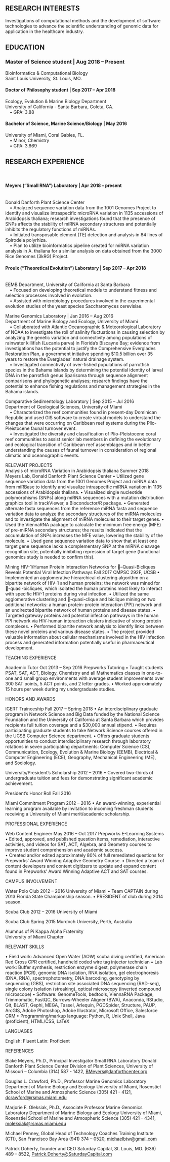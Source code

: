 <p>
<h2>RESEARCH INTERESTS</h2>
Investigations of computational methods and the development of software technologies to advance the scientific understanding of genomic data for application in the healthcare industry.
</p>

<p>
<h2>EDUCATION</h2>
<h3>Master of Science student | Aug 2018 – Present</h3>
Bioinformatics & Computational Biology <br>
Saint Louis University, St. Louis, MO. <br>

<h4>Doctor of Philosophy student | Sep 2017 – Apr 2018</h4>
Ecology, Evolution & Marine Biology Department <br>
University of California - Santa Barbara, Goleta, CA. <br>
&emsp;&bull; GPA: 3.88 <br>

<h4>Bachelor of Science, Marine Science/Biology | May 2016</h4>
University of Miami, Coral Gables, FL.<br>
&emsp;&bull; Minor, Chemistry <br>
&emsp;•	GPA: 3.669
</p>

<p>
<h2>RESEARCH EXPERIENCE</h2>
<br>
<h4>Meyers (“Small RNA”) Laboratory | Apr 2018 – present</h4><br>
Donald Danforth Plant Science Center<br>
&emsp;&bull; Analyzed sequence variation data from the 1001 Genomes Project to identify and visualize intraspecific microRNA variation in 1135 accessions of Arabidopsis thaliana; research investigations found that the presence of SNPs affects the stability of miRNA secondary structures and potentially inhibits the regulatory functions of miRNAs. <br>
&emsp;&bull; Initiated transposable element (TE) detection and analysis in 84 lines of Spirodela polyrhiza. <br>
&emsp;&bull; Plan to utilize bioinformatics pipeline created for miRNA variation analysis in A. thaliana for a similar analysis on data obtained from the 3000 Rice Genomes (3kRG) Project. <br>

<h4>Proulx (“Theoretical Evolution”) Laboratory | Sep 2017 – Apr 2018</h4> <br>
EEMB Department, University of California at Santa Barbara <br>
&emsp;&bull; Focused on developing theoretical models to understand fitness and selection processes involved in evolution.<br>
&emsp;&bull; Assisted with microbiology procedures involved in the experimental evolution studies of the yeast species Saccharomyces cerevisiae.<br>

Marine Genomics Laboratory | Jan 2016 – Aug 2016 <br>
Department of Marine Biology and Ecology, University of Miami <br>
&emsp;&bull; Collaborated with Atlantic Oceanographic & Meteorological Laboratory of NOAA to investigate the roll of salinity fluctuations in causing selection by analyzing the genetic variation and connectivity among populations of rainwater killifish (Lucania parva) in Florida’s Biscayne Bay; evidence from investigations has the potential to justify the Comprehensive Everglades Restoration Plan, a government initiative spending $10.5 billion over 35 years to restore the Everglades’ natural drainage system. <br>
&emsp;&bull; Investigated connectivity of over-fished populations of parrotfish species in the Bahama islands by determining the potential identity of larval DNA in the parrotfish genus Sparisoma through sequence alignment comparisons and phylogenetic analyses; research findings have the potential to enhance fishing regulations and management strategies in the Bahama islands. <br>

Comparative Sedimentology Laboratory | Sep 2015 – Jul 2016 <br>
Department of Geological Sciences, University of Miami <br>
&emsp;&bull; Characterized the reef communities found in present-day Dominican Republic and used GIS software to create virtual models to understand the changes that were occurring on Caribbean reef systems during the Plio-Pleistocene faunal turnover event. <br>
&emsp;&bull; Investigated the diversity and classification of Plio-Pleistocene coral reef communities to assist senior lab members in defining the evolutionary and ecological transition of Caribbean reef assemblages and in better understanding the causes of faunal turnover in consideration of regional climatic and oceanographic events. <br>
</p>
<p>
RELEVANT PROJECTS
<br>
Analysis of microRNA Variation in Arabidopsis thaliana		Summer 2018
Meyers Lab, Donald Danforth Plant Science Center
•	Utilized gene sequence variation data from the 1001 Genomes Project and miRNA data from miRBase to identify and visualize intraspecific miRNA variation in 1135 accessions of Arabidopsis thaliana. 
•	Visualized single nucleotide polymorphisms (SNPs) along miRNA sequences with a mutation distribution graphics tool in trackViewer, a Bioconductor/R package.
•	Generated alternate fasta sequences from the reference miRNA fasta and sequence variation data to analyze the secondary structures of the miRNA molecules and to investigate the alignment of miRNA molecules to their target genes.  
•	Used the ViennaRNA package to calculate the minimum free energy (MFE) of pre-miRNA secondary structures; the results indicated that the accumulation of SNPs increases the MFE value, lowering the stability of the molecule.  
•	Used gene sequence variation data to show that at least one target gene sequence lacks a complementary SNP at the miRNA cleavage recognition site, potentially inhibiting repression of target gene (functional genomics study is needed to confirm this). 

Mining HIV-1/Human Protein Interaction Networks for –Quasi-Bicliques Reveals Potential Viral Infection Pathways						Fall 2017
CMPSC 292F, UCSB
•	Implemented an agglomerative hierarchical clustering algorithm on a bipartite network of HIV-1 and human proteins; the network was mined for -quasi-bicliques, which isolated the human proteins most likely to interact with specific HIV-1 proteins during viral infection.
•	Utilized the same agglomerative clustering and -quasi-clique and biclique mining on two additional networks: a human protein-protein interaction (PPI) network and an undirected bipartite network of human proteins and disease states.
•	Targeted gateway proteins and potential infection pathways in the human PPI network via HIV-human interaction clusters indicative of strong protein complexes.
•	Performed bipartite network analysis to identify links between these novel proteins and various disease states.
•	The project provided valuable information about cellular mechanisms involved in the HIV infection process and generated information potentially useful in pharmaceutical development. 
</p>

TEACHING EXPERIENCE

Academic Tutor									Oct 2013 – Sep 2016
Prepworks Tutoring
•	Taught students PSAT, SAT, ACT, Biology, Chemistry and all Mathematics classes in one-to-one and small group environments with average student improvements over 300 SAT points, 5 ACT points, and 2 letter grades.
•	Worked approximately 15 hours per week during my undergraduate studies. 

HONORS AND AWARDS

IGERT Traineeship								Fall 2017 – Spring 2018
•	An interdisciplinary graduate program in Network Science and Big Data funded by the National Science Foundation and the University of California at Santa Barbara which provides recipients full tuition coverage and a $30,000 annual stipend.
•	Requires participating graduate students to take Network Science courses offered in the UCSB Computer Science department.
•	Offers graduate students opportunities to conduct interdisciplinary research through laboratory rotations in seven participating departments: Computer Science (CS), Communication, Ecology, Evolution & Marine Biology (EEMB), Electrical & Computer Engineering (ECE), Geography, Mechanical Engineering (ME), and Sociology.

University/President’s Scholarship						2012 – 2016
•	Covered two-thirds of undergraduate tuition and fees for demonstrating significant academic achievement.

President’s Honor Roll								Fall 2016

Miami Commitment Program							2012 – 2016
•	An award-winning, experiential learning program available by invitation to incoming freshman students receiving a University of Miami merit/academic scholarship.

PROFESSIONAL EXPERIENCE

Web Content Engineer								May 2016 – Oct 2017
Prepworks E-Learning Systems
•	Edited, approved, and published question items, remediation, interactive activities, and videos for SAT, ACT, Algebra, and Geometry courses to improve student comprehension and academic success.  
•	Created and/or edited approximately 80% of full remediated questions for Prepworks’ Award Winning Adaptive Geometry Course.
•	Directed a team of content developers and content digitizers to update and expand content found in Prepworks’ Award Winning Adaptive ACT and SAT courses.

CAMPUS INVOLVEMENT

Water Polo Club									2012 – 2016
University of Miami
•	Team CAPTAIN during 2013 Florida State Championship season.
•	PRESIDENT of club during 2014 season.

Scuba Club										2012 – 2016
University of Miami

Scuba Club										Spring 2015
Murdoch University, Perth, Australia

Alumnus of Pi Kappa Alpha Fraternity					
University of Miami Chapter

RELEVANT SKILLS

•	Field work: Advanced Open Water (AOW) scuba diving certified, American Red Cross CPR certified, handheld coded wire tag injector technician
•	Lab work: Buffer synthesis, restriction enzyme digest, polymerase chain reaction (PCR), genomic DNA isolation, RNA isolation, gel electrophoresis (DNA, RNA), spectrophotometry, DNA barcoding, genotyping by sequencing (GBS), restriction site associated DNA sequencing (RAD-seq), single colony isolation (streaking), optical microscopy (inverted compound microscope)
•	Software: GenomeTools, bedtools, ViennaRNA Package, Trimmomatic, FastQC, Burrows-Wheeler Aligner (BWA), Anaconda, RStudio, Git, BLAST, Gephi, MEGA, Tassel, Arlequin, PGDSpider, Structure, PAUP, ArcGIS, Adobe Photoshop, Adobe Illustrator, Microsoft Office, Salesforce CRM
•	Programming/markup language: Python, R, Unix Shell, Java (proficient), HTML/CSS, LaTeX

LANGUAGES

English: Fluent
Latin: Proficient

REFERENCES

Blake Meyers, Ph.D., Principal Investigator
Small RNA Laboratory
Donald Danforth Plant Science Center
Division of Plant Sciences, University of Missouri – Columbia
(314) 587 - 1422, BMeyers@danforthcenter.org

Douglas L. Crawford, Ph.D., Professor
Marine Genomics Laboratory
Department of Marine Biology and Ecology
University of Miami, Rosenstiel School of Marine and Atmospheric Science
(305) 421 - 4121, dcrawford@rsmas.miami.edu 

Marjorie F. Oleksiak, Ph.D., Associate Professor
Marine Genomics Laboratory
Department of Marine Biology and Ecology
University of Miami, Rosenstiel School of Marine and Atmospheric Science
(305) 421 - 4341, moleksiak@rsmas.miami.edu

Michael Penney, Global Head of Technology
Coaches Training Institute (CTI), San Francisco Bay Area
(941) 374 – 0520, michaelbtw@gmail.com

Patrick Doherty, founder and CEO
Saturday Capital, St. Louis, MO.
(636) 489 – 8522, Patrick.Doherty@SaturdayCapital.com 



